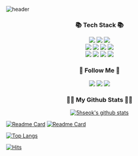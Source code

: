 ![header](https://capsule-render.vercel.app/api?type=waving&color=timeGradient&height=300&section=header&animation=twinkling&text=5hseok's%20Github🙄)

<h3 align="center">📚 Tech Stack 📚</h3>
<div align="center">

  <img src="https://img.shields.io/badge/Java-007396?style=flat-square&logo=Java&logoColor=white"/></a>
  <img src="https://img.shields.io/badge/Python-3766AB?style=flat-square&logo=Python&logoColor=white"/></a>
  <img src="https://img.shields.io/badge/Javascript-ffb13b?style=flat-square&logo=javascript&logoColor=white"/></a>
  <br>
  <img src="https://img.shields.io/badge/Spring-6DB33F?style=flat-square&logo=Spring&logoColor=white"/></a>
  <img src="https://img.shields.io/badge/SpringBoot-6DB33F?style=flat-square&logo=SpringBoot&logoColor=white"/></a>
  <img src="https://img.shields.io/badge/Node.js-339933?style=flat-square&logo=Node.js&logoColor=white"/></a>
  <img src="https://img.shields.io/badge/Express-000000?style=flat-square&logo=Express&logoColor=white"/></a>
  <br>
  <img src="https://img.shields.io/badge/Mysql-E6B91E?style=flat-square&logo=MySql&logoColor=white"/></a>
  <img src="https://img.shields.io/badge/AWS-232F3E?style=flat-square&logo=AmazonAWS&logoColor=white"/></a> 
  <img src="https://img.shields.io/badge/Docker-2496ED?style=flat-square&logo=Docker&logoColor=white"/></a>
  <img src="https://img.shields.io/badge/Jenkins-D24939?style=flat-square&logo=Jenkins&logoColor=white"/></a> 
  
</div>

<h3 align="center">🌈 Follow Me 🌈</h3>
<div align="center">
  
  <a href="https://velog.io/@hyeinisfree"><img src="https://img.shields.io/badge/Tech%20Blog-11B48A?style=flat-square&logo=Vimeo&logoColor=white&link=https://velog.io/@hyeinisfree"/></a>
  <a href="https://www.instagram.com/dev.dobby/"><img src="https://img.shields.io/badge/Instagram-E4405F?style=flat-square&logo=Instagram&logoColor=white&link=https://www.instagram.com/hye_inisfree/"/></a>
  <a href="mailto:kimhyein7110@gmail.com"><img src="https://img.shields.io/badge/Gmail-d14836?style=flat-square&logo=Gmail&logoColor=white&link=kimhyein7110@gmail.com"/></a>

</div>


<h3 align="center">👩‍💻 My Github Stats 👩‍💻 </h3>

<div align="center">

[![5hseok's github stats](https://github-readme-stats.vercel.app/api?username=5hseok&hide_title=true&show_icons=true&disable_animations=true&theme=radical)](https://github.com/5hseok)
</div>

<div align="cemter">

[![Readme Card](https://github-readme-stats.vercel.app/api/pin/?username=5hseok&repo=Django_REST)](https://github.com/5hseok/Django_REST)
[![Readme Card](https://github-readme-stats.vercel.app/api/pin/?username=5hseok&repo=FindOwn-AI)](https://github.com/5hseok/FindOwn-AI)

[![Top Langs](https://github-readme-stats.vercel.app/api/top-langs/?username=5hseok&langs_count=10&hide_progress=true)](https://github.com/5hseok)

</div>

<p align="center">
  
[![Hits](https://hits.seeyoufarm.com/api/count/incr/badge.svg?url=https%3A%2F%2Fgithub.com%2F5hseok%2Fhit-counter&count_bg=%2379C83D&title_bg=%23555555&icon=scratch.svg&icon_color=%23E7E7E7&title=hits&edge_flat=false)](https://hits.seeyoufarm.com)

</p>
